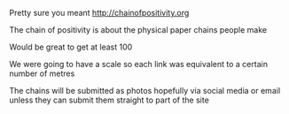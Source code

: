Pretty sure you meant http://chainofpositivity.org

The chain of positivity is about the physical paper chains people make

Would be great to get at least 100

We were going to have a scale so each link was equivalent to a certain number of metres

The chains will be submitted as photos hopefully via social media or email unless they can submit them straight to part of the site

